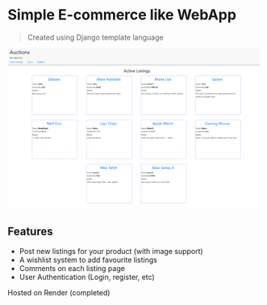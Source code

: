 # Simple E-commerce like WebApp 
> Created using Django template language 

<img src='https://github.com/Emad-Eldin-G/Django-Commerce-Project/blob/master/thumbnail.png' width=500>

## Features
- Post new listings for your product (with image support)
- A wishlist system to add favourite listings
- Comments on each listing page 
- User Authentication (Login, register, etc)  
  

Hosted on Render 
(completed)
